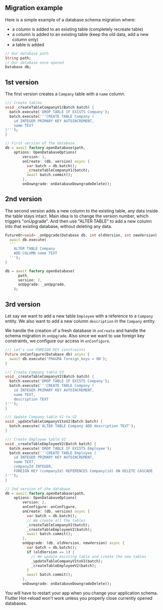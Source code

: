 ## Migration example

Here is a simple example of a database schema migration where:
* a column is added to an existing table (completely recreate table)
* a column is added to an existing table (keep the old data, add a new column only)
* a table is added

```dart
// Our database path
String path;
// Our database once opened
Database db;
```

## 1st version

The first version creates a `Company` table with a `name` column.

```dart
/// Create tables
void _createTableCompanyV1(Batch batch) {
  batch.execute('DROP TABLE IF EXISTS Company');
  batch.execute('''CREATE TABLE Company (
    id INTEGER PRIMARY KEY AUTOINCREMENT,
    name TEXT
)''');
}

// First version of the database
db = await factory.openDatabase(path,
    options: OpenDatabaseOptions(
        version: 1,
        onCreate: (db, version) async {
          var batch = db.batch();
          _createTableCompanyV1(batch);
          await batch.commit();
        },
        onDowngrade: onDatabaseDowngradeDelete));

```

## 2nd version

The second version adds a new column to the existing table, any data inside the table stays intact. Main idea is to change the version number, which triggers "onUpgrade". And then use "ALTER TABLE" to add a new column into that existing database, without deleting any data.

```dart        
FutureOr<void> _onUpgrade(Database db, int oldVersion, int newVersion) async {
  await db.execute(
  '''
    ALTER TABLE Company
    ADD COLUMN name TEXT
  ''');
}

db = await factory.openDatabase(
      path,
      version: 2,
      onUpgrade: _onUpgrade,
    );
```

## 3rd version

Let say we want to add a new table `Employee` with a reference to a `Company` entity.
We also want to add a new column `description` in the `Company` entity.

We handle the creation of a fresh database in `onCreate` and handle the schema migration in `onUpgrade`. Also since we
want to use foreign key constraints, we configure our access in `onConfigure`.

```dart
/// Let's use FOREIGN KEY constraints
Future onConfigure(Database db) async {
  await db.execute('PRAGMA foreign_keys = ON');
}

/// Create Company table V2
void _createTableCompanyV2(Batch batch) {
  batch.execute('DROP TABLE IF EXISTS Company');
  batch.execute('''CREATE TABLE Company (
    id INTEGER PRIMARY KEY AUTOINCREMENT,
    name TEXT,
    description TEXT
)''');
}

/// Update Company table V1 to V2
void _updateTableCompanyV1toV2(Batch batch) {
  batch.execute('ALTER TABLE Company ADD description TEXT');
}

/// Create Employee table V2
void _createTableEmployeeV2(Batch batch) {
  batch.execute('DROP TABLE IF EXISTS Employee');
  batch.execute('''CREATE TABLE Employee (
    id INTEGER PRIMARY KEY AUTOINCREMENT,
    name TEXT,
    companyId INTEGER,
    FOREIGN KEY (companyId) REFERENCES Company(id) ON DELETE CASCADE
)''');
}

// 2nd version of the database
db = await factory.openDatabase(path,
    options: OpenDatabaseOptions(
        version: 2,
        onConfigure: onConfigure,
        onCreate: (db, version) async {
          var batch = db.batch();
          // We create all the tables
          _createTableCompanyV2(batch);
          _createTableEmployeeV2(batch);
          await batch.commit();
        },
        onUpgrade: (db, oldVersion, newVersion) async {
          var batch = db.batch();
          if (oldVersion == 1) {
            // We update existing table and create the new tables
            _updateTableCompanyV1toV2(batch);
            _createTableEmployeeV2(batch);
          }
          await batch.commit();
        },
        onDowngrade: onDatabaseDowngradeDelete));

```

You will have to restart your app when you change your application schema. Flutter Hot-reload won't work unless you properly close currently opened databases.
